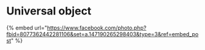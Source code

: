 # Universal object

{% embed url="https://www.facebook.com/photo.php?fbid=8077362442281106&set=a.147190265298403&type=3&ref=embed_post" %}
